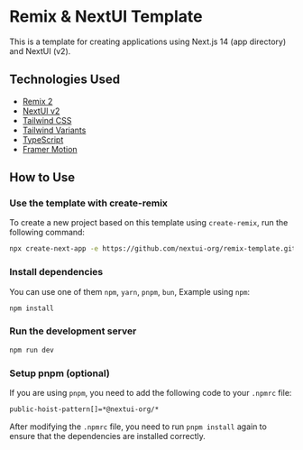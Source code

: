 # Remix & NextUI Template

This is a template for creating applications using Next.js 14 (app directory) and NextUI (v2).

## Technologies Used

- [Remix 2](https://remix.run/docs/en/main/start/quickstart)
- [NextUI v2](https://nextui.org/)
- [Tailwind CSS](https://tailwindcss.com/)
- [Tailwind Variants](https://tailwind-variants.org)
- [TypeScript](https://www.typescriptlang.org/)
- [Framer Motion](https://www.framer.com/motion/)

## How to Use

### Use the template with create-remix

To create a new project based on this template using `create-remix`, run the following command:

```bash
npx create-next-app -e https://github.com/nextui-org/remix-template.git
```

### Install dependencies

You can use one of them `npm`, `yarn`, `pnpm`, `bun`, Example using `npm`:

```bash
npm install
```

### Run the development server

```bash
npm run dev
```

### Setup pnpm (optional)

If you are using `pnpm`, you need to add the following code to your `.npmrc` file:

```bash
public-hoist-pattern[]=*@nextui-org/*
```

After modifying the `.npmrc` file, you need to run `pnpm install` again to ensure that the dependencies are installed correctly.